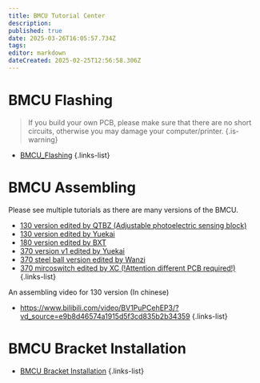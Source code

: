 ```yaml
---
title: BMCU Tutorial Center
description: 
published: true
date: 2025-03-26T16:05:57.734Z
tags: 
editor: markdown
dateCreated: 2025-02-25T12:56:58.306Z
---
```


# BMCU Flashing
> If you build your own PCB, please make sure that there are no short circuits, otherwise you may damage your computer/printer.
{.is-warning}

- [BMCU_Flashing](/BMCU/BMCU_Tutorial/BMCU_Flashing)
{.links-list}

# BMCU Assembling

Please see multiple tutorials as there are many versions of the BMCU.

- [130 version edited by QTBZ (Adjustable photoelectric sensing block)](/BMCU/BMCU_Tutorial/Assembling)
- [130 version edited by Yuekai](/BMCU/BMCU_Tutorial/BMCU_Assembling_130_Yuekai.md)
- [180 version edited by BXT](/BMCU/BMCU_Tutorial/BMCU_Assembling_180_by_bxt)
- [370 version v1 edited by Yuekai](/BMCU/BMCU_Tutorial/BMCU_Assembling_370_v1_Yuekai.md)
- [370 steel ball version edited by Wanzi](/BMCU/BMCU_Tutorial/BMCU_Assembling_370_steel_ball_by_wanzi)
- [370 mircoswitch edited by XC (!Attention different PCB required!)](/BMCU/BMCU_Tutorial/BMCU_Assembling_370_mircoswitch_by_xc)
{.links-list}




An assembling video for 130 version (In chinese)
- https://www.bilibili.com/video/BV1PuPCehEP3/?vd_source=e9b8d46574a1915d5f3cd835b2b34359
{.links-list}
  
# BMCU Bracket Installation
- [BMCU Bracket Installation](/BMCU/BMCU_Tutorial/BMCU_Mounting)
{.links-list}